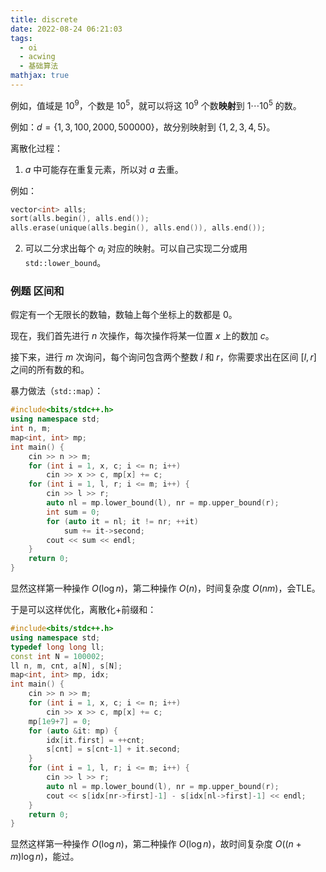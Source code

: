 ```yaml
---
title: discrete
date: 2022-08-24 06:21:03
tags:
  - oi
  - acwing
  - 基础算法
mathjax: true
---
```


例如，值域是 $10^9$，个数是 $10^5$，就可以将这 $10^9$ 个数**映射**到 $1\cdots 10^5$ 的数。

例如：$d = \{1, 3, 100, 2000, 500000\}$，故分别映射到 $\{1, 2, 3, 4, 5\}$。

离散化过程：

1. $a$ 中可能存在重复元素，所以对 $a$ 去重。

例如：

```c++
vector<int> alls;
sort(alls.begin(), alls.end());
alls.erase(unique(alls.begin(), alls.end()), alls.end());
```

2. 可以二分求出每个 $a_i$ 对应的映射。可以自己实现二分或用 `std::lower_bound`。

### 例题 区间和

假定有一个无限长的数轴，数轴上每个坐标上的数都是 $0$。

现在，我们首先进行 $n$ 次操作，每次操作将某一位置 $x$ 上的数加 $c$。

接下来，进行 $m$ 次询问，每个询问包含两个整数 $l$ 和 $r$，你需要求出在区间 $[l,r]$ 之间的所有数的和。

暴力做法（`std::map`）：

```cpp
#include<bits/stdc++.h>
using namespace std;
int n, m;
map<int, int> mp;
int main() {
    cin >> n >> m;
    for (int i = 1, x, c; i <= n; i++)
        cin >> x >> c, mp[x] += c;
    for (int i = 1, l, r; i <= m; i++) {
        cin >> l >> r;
        auto nl = mp.lower_bound(l), nr = mp.upper_bound(r);
        int sum = 0;
        for (auto it = nl; it != nr; ++it)
            sum += it->second;
        cout << sum << endl;
    }
    return 0;
}
```

显然这样第一种操作 $O(\log n)$，第二种操作 $O(n)$，时间复杂度 $O(nm)$，会TLE。

于是可以这样优化，离散化+前缀和：

```c++
#include<bits/stdc++.h>
using namespace std;
typedef long long ll;
const int N = 100002;
ll n, m, cnt, a[N], s[N];
map<int, int> mp, idx;
int main() {
    cin >> n >> m;
    for (int i = 1, x, c; i <= n; i++)
        cin >> x >> c, mp[x] += c;
    mp[1e9+7] = 0;
    for (auto &it: mp) {
        idx[it.first] = ++cnt;
        s[cnt] = s[cnt-1] + it.second;
    }
    for (int i = 1, l, r; i <= m; i++) {
        cin >> l >> r;
        auto nl = mp.lower_bound(l), nr = mp.upper_bound(r);
        cout << s[idx[nr->first]-1] - s[idx[nl->first]-1] << endl;
    }
    return 0;
}
```

显然这样第一种操作 $O(\log n)$，第二种操作 $O(\log n)$，故时间复杂度 $O((n+m) \log n)$，能过。